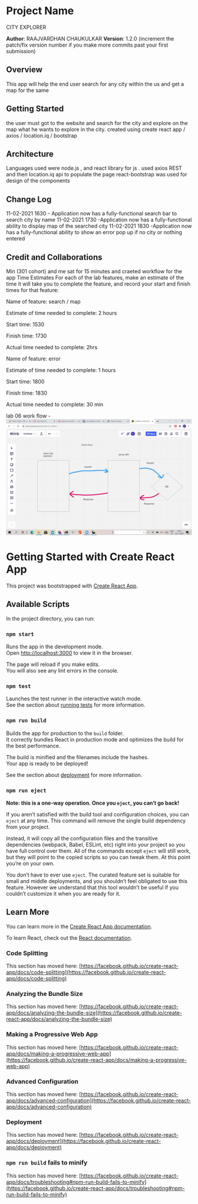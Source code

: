# Project Name 
CITY EXPLORER

**Author**: RAAJVARDHAN CHAUKULKAR
**Version**: 1.2.0 (increment the patch/fix version number if you make more commits past your first submission)

## Overview
This app will help the end user search for any city within the us and get a map for the same

## Getting Started
the user must got to the website and search for the city and explore on the map what he wants to explore in the city.
created using create react app / axios / location.iq / bootstrap

## Architecture
Languages used were node.js , and react library for js .
used axios REST and then location.iq api to populate the page 
react-bootstrap was used for design of the components

## Change Log


11-02-2021 1630 - Application now has a fully-functional search bar to search city by name 
11-02-2021 1730 -Application now has a fully-functional ability to display map of the searched city
11-02-2021 1830 -Application now has a fully-functional ability to show an error pop up if no city or nothing entered

## Credit and Collaborations
Min (301 cohort) and me sat for 15 minutes and craeted workflow for the app
Time Estimates
For each of the lab features, make an estimate of the time it will take you to complete the feature, and record your start and finish times for that feature:

Name of feature: search / map

Estimate of time needed to complete: 2 hours

Start time: 1530

Finish time: 1730

Actual time needed to complete: 2hrs


Name of feature: error

Estimate of time needed to complete: 1 hours

Start time: 1800

Finish time: 1830

Actual time needed to complete: 30 min

lab 06 work flow - 
<img src = "work flow.jpg">

# Getting Started with Create React App

This project was bootstrapped with [Create React App](https://github.com/facebook/create-react-app).

## Available Scripts

In the project directory, you can run:

### `npm start`

Runs the app in the development mode.\
Open [http://localhost:3000](http://localhost:3000) to view it in the browser.

The page will reload if you make edits.\
You will also see any lint errors in the console.

### `npm test`

Launches the test runner in the interactive watch mode.\
See the section about [running tests](https://facebook.github.io/create-react-app/docs/running-tests) for more information.

### `npm run build`

Builds the app for production to the `build` folder.\
It correctly bundles React in production mode and optimizes the build for the best performance.

The build is minified and the filenames include the hashes.\
Your app is ready to be deployed!

See the section about [deployment](https://facebook.github.io/create-react-app/docs/deployment) for more information.

### `npm run eject`

**Note: this is a one-way operation. Once you `eject`, you can’t go back!**

If you aren’t satisfied with the build tool and configuration choices, you can `eject` at any time. This command will remove the single build dependency from your project.

Instead, it will copy all the configuration files and the transitive dependencies (webpack, Babel, ESLint, etc) right into your project so you have full control over them. All of the commands except `eject` will still work, but they will point to the copied scripts so you can tweak them. At this point you’re on your own.

You don’t have to ever use `eject`. The curated feature set is suitable for small and middle deployments, and you shouldn’t feel obligated to use this feature. However we understand that this tool wouldn’t be useful if you couldn’t customize it when you are ready for it.

## Learn More

You can learn more in the [Create React App documentation](https://facebook.github.io/create-react-app/docs/getting-started).

To learn React, check out the [React documentation](https://reactjs.org/).

### Code Splitting

This section has moved here: [https://facebook.github.io/create-react-app/docs/code-splitting](https://facebook.github.io/create-react-app/docs/code-splitting)

### Analyzing the Bundle Size

This section has moved here: [https://facebook.github.io/create-react-app/docs/analyzing-the-bundle-size](https://facebook.github.io/create-react-app/docs/analyzing-the-bundle-size)

### Making a Progressive Web App

This section has moved here: [https://facebook.github.io/create-react-app/docs/making-a-progressive-web-app](https://facebook.github.io/create-react-app/docs/making-a-progressive-web-app)

### Advanced Configuration

This section has moved here: [https://facebook.github.io/create-react-app/docs/advanced-configuration](https://facebook.github.io/create-react-app/docs/advanced-configuration)

### Deployment

This section has moved here: [https://facebook.github.io/create-react-app/docs/deployment](https://facebook.github.io/create-react-app/docs/deployment)

### `npm run build` fails to minify

This section has moved here: [https://facebook.github.io/create-react-app/docs/troubleshooting#npm-run-build-fails-to-minify](https://facebook.github.io/create-react-app/docs/troubleshooting#npm-run-build-fails-to-minify)
